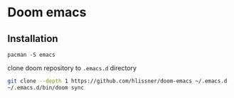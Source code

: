 
# Doom emacs

## Installation

```
pacman -S emacs
```

clone doom repository to `.emacs.d` directory

``` sh
git clone --depth 1 https://github.com/hlissner/doom-emacs ~/.emacs.d
~/.emacs.d/bin/doom sync
```
